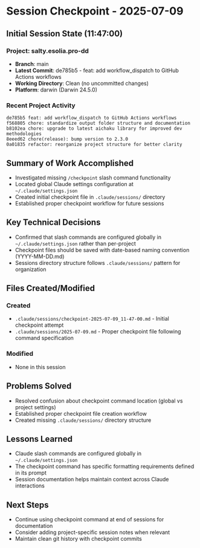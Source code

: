 # Session Checkpoint - 2025-07-09

## Initial Session State (11:47:00)

### Project: salty.esolia.pro-dd

- **Branch**: main
- **Latest Commit**: de785b5 - feat: add workflow_dispatch to GitHub Actions workflows
- **Working Directory**: Clean (no uncommitted changes)
- **Platform**: darwin (Darwin 24.5.0)

### Recent Project Activity

```
de785b5 feat: add workflow_dispatch to GitHub Actions workflows
f568805 chore: standardize output folder structure and documentation
b8102ea chore: upgrade to latest aichaku library for improved dev methodologies
8eeed62 chore(release): bump version to 2.3.0
0a01835 refactor: reorganize project structure for better clarity
```

## Summary of Work Accomplished

- Investigated missing `/checkpoint` slash command functionality
- Located global Claude settings configuration at `~/.claude/settings.json`
- Created initial checkpoint file in `.claude/sessions/` directory
- Established proper checkpoint workflow for future sessions

## Key Technical Decisions

- Confirmed that slash commands are configured globally in `~/.claude/settings.json` rather than per-project
- Checkpoint files should be saved with date-based naming convention (YYYY-MM-DD.md)
- Sessions directory structure follows `.claude/sessions/` pattern for organization

## Files Created/Modified

### Created

- `.claude/sessions/checkpoint-2025-07-09_11-47-00.md` - Initial checkpoint attempt
- `.claude/sessions/2025-07-09.md` - Proper checkpoint file following command specification

### Modified

- None in this session

## Problems Solved

- Resolved confusion about checkpoint command location (global vs project settings)
- Established proper checkpoint file creation workflow
- Created missing `.claude/sessions/` directory structure

## Lessons Learned

- Claude slash commands are configured globally in `~/.claude/settings.json`
- The checkpoint command has specific formatting requirements defined in its prompt
- Session documentation helps maintain context across Claude interactions

## Next Steps

- Continue using checkpoint command at end of sessions for documentation
- Consider adding project-specific session notes when relevant
- Maintain clean git history with checkpoint commits
